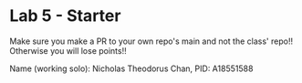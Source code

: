 # Lab 5 - Starter
Make sure you make a PR to your own repo's main and not the class' repo!! Otherwise you will lose points!!

Name (working solo): Nicholas Theodorus Chan, PID: A18551588